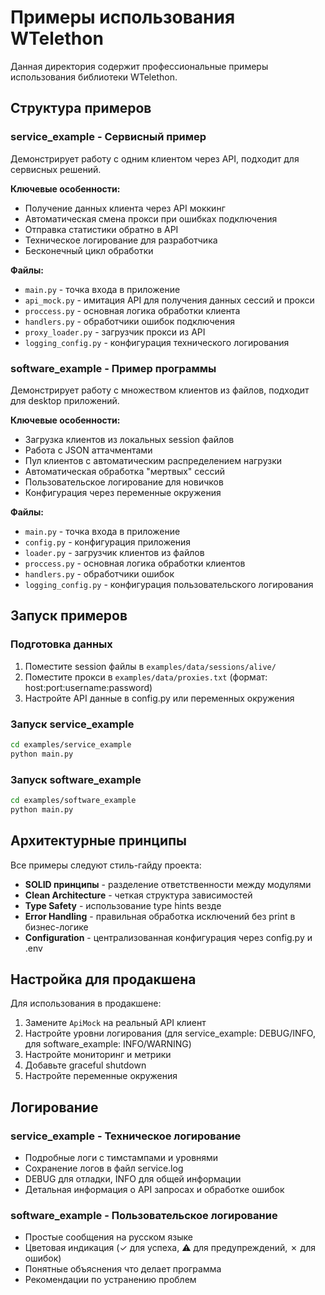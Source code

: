 # Примеры использования WTelethon

Данная директория содержит профессиональные примеры использования библиотеки WTelethon.

## Структура примеров

### service_example - Сервисный пример
Демонстрирует работу с одним клиентом через API, подходит для сервисных решений.

**Ключевые особенности:**
- Получение данных клиента через API моккинг
- Автоматическая смена прокси при ошибках подключения
- Отправка статистики обратно в API
- Техническое логирование для разработчика
- Бесконечный цикл обработки

**Файлы:**
- `main.py` - точка входа в приложение
- `api_mock.py` - имитация API для получения данных сессий и прокси
- `proccess.py` - основная логика обработки клиента
- `handlers.py` - обработчики ошибок подключения
- `proxy_loader.py` - загрузчик прокси из API
- `logging_config.py` - конфигурация технического логирования

### software_example - Пример программы  
Демонстрирует работу с множеством клиентов из файлов, подходит для desktop приложений.

**Ключевые особенности:**
- Загрузка клиентов из локальных session файлов
- Работа с JSON аттачментами
- Пул клиентов с автоматическим распределением нагрузки
- Автоматическая обработка "мертвых" сессий
- Пользовательское логирование для новичков
- Конфигурация через переменные окружения

**Файлы:**
- `main.py` - точка входа в приложение
- `config.py` - конфигурация приложения
- `loader.py` - загрузчик клиентов из файлов  
- `proccess.py` - основная логика обработки клиентов
- `handlers.py` - обработчики ошибок
- `logging_config.py` - конфигурация пользовательского логирования

## Запуск примеров

### Подготовка данных
1. Поместите session файлы в `examples/data/sessions/alive/`
2. Поместите прокси в `examples/data/proxies.txt` (формат: host:port:username:password)
3. Настройте API данные в config.py или переменных окружения

### Запуск service_example
```bash
cd examples/service_example
python main.py
```

### Запуск software_example  
```bash
cd examples/software_example
python main.py
```

## Архитектурные принципы

Все примеры следуют стиль-гайду проекта:
- **SOLID принципы** - разделение ответственности между модулями
- **Clean Architecture** - четкая структура зависимостей
- **Type Safety** - использование type hints везде
- **Error Handling** - правильная обработка исключений без print в бизнес-логике
- **Configuration** - централизованная конфигурация через config.py и .env

## Настройка для продакшена

Для использования в продакшене:
1. Замените `ApiMock` на реальный API клиент
2. Настройте уровни логирования (для service_example: DEBUG/INFO, для software_example: INFO/WARNING)
3. Настройте мониторинг и метрики
4. Добавьте graceful shutdown
5. Настройте переменные окружения

## Логирование

### service_example - Техническое логирование
- Подробные логи с тимстампами и уровнями
- Сохранение логов в файл service.log
- DEBUG для отладки, INFO для общей информации
- Детальная информация о API запросах и обработке ошибок

### software_example - Пользовательское логирование
- Простые сообщения на русском языке
- Цветовая индикация (✓ для успеха, ⚠ для предупреждений, ✗ для ошибок)
- Понятные объяснения что делает программа
- Рекомендации по устранению проблем
